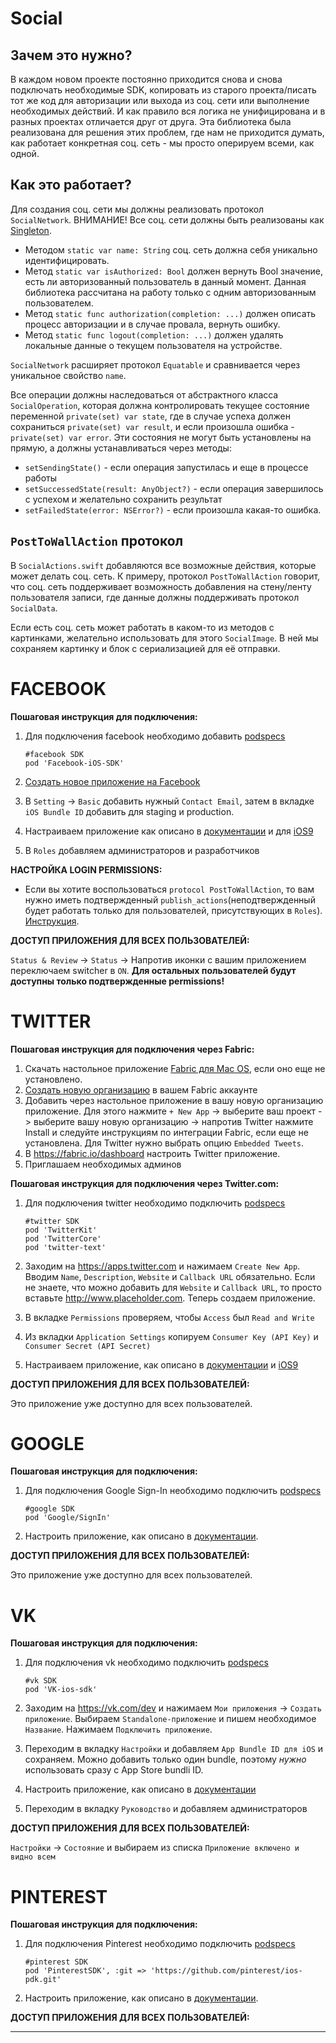# **Social**

## Зачем это нужно?

В каждом новом проекте постоянно приходится снова и снова подключать необходимые SDK, 
копировать из старого проекта/писать тот же код для авторизации или выхода из соц. сети или выполнение необходимых действий. И как правило вся логика не унифицирована и в разных проектах отличается друг от друга. 
Эта библиотека была реализована для решения этих проблем, где нам не приходится думать, как работает конкретная соц. сеть - мы просто оперируем всеми, как одной. 

## Как это работает?

Для создания соц. сети мы должны реализовать протокол ```SocialNetwork```. ВНИМАНИЕ! Все соц. сети должны быть реализованы как [Singleton](https://en.wikipedia.org/wiki/Singleton_pattern). 

 - Методом ```static var name: String``` соц. сеть должна себя уникально идентифицировать. 
 - Метод ```static var isAuthorized: Bool``` должен вернуть Bool значение, есть ли авторизованный пользователь в данный момент. Данная библиотека рассчитана на работу только с одним авторизованным пользователем. 
 - Метод ```static func authorization(completion: ...)``` должен описать процесс авторизации и в случае провала, вернуть ошибку. 
 - Метод ```static func logout(completion: ...)``` должен удалять локальные данные о текущем пользователя на устройстве.

```SocialNetwork``` расширяет протокол ```Equatable``` и сравнивается через уникальное свойство ```name```. 

Все операции должны наследоваться от абстрактного класса ```SocialOperation```, которая должна контролировать текущее состояние переменной ```private(set) var state```, где в случае успеха должен сохраниться ```private(set) var result```, и если произошла ошибка - ```private(set) var error```. Эти состояния не могут быть установлены на прямую, а должны устанавливаться через методы:

 - ```setSendingState()``` - если операция запустилась и еще в процессе работы 
 - ```setSuccessedState(result: AnyObject?)``` - если операция завершилось с успехом и желательно сохранить результат 
 - ```setFailedState(error: NSError?)``` - если произошла какая-то ошибка.

## ```PostToWallAction``` протокол

В ```SocialActions.swift``` добавляются все возможные действия, которые может делать соц. сеть. К примеру, протокол ```PostToWallAction``` говорит, что соц. сеть поддерживает возможность добавления на стену/ленту пользователя записи, где данные должны поддерживать протокол ```SocialData```. 

Если есть соц. сеть может работать в каком-то из методов с картинками, желательно использовать для этого ```SocialImage```. В ней мы сохраняем картинку и блок с сериализацией для её отправки. 

# **FACEBOOK**

**Пошаговая инструкция для подключения:**

 1. Для подключения facebook необходимо добавить [podspecs](https://cocoapods.org)

    ```
    #facebook SDK 
    pod 'Facebook-iOS-SDK'
    ```
    
 2. [Создать новое приложение на Facebook](https://developers.facebook.com/apps/)
 3. В ```Setting``` -> ```Basic``` добавить нужный ```Contact Email```,  затем в вкладке ```iOS Bundle ID``` добавить для staging и production.
 4. Настраиваем приложение как описано в [документации](https://developers.facebook.com/docs/ios/getting-started/) и для [iOS9](https://developers.facebook.com/docs/ios/ios9)
 5. В ```Roles``` добавляем администраторов и разработчиков

**НАСТРОЙКА LOGIN PERMISSIONS:**

 - Если вы хотите воспользоваться ```protocol PostToWallAction```, то вам нужно иметь подтвержденный ```publish_actions```(неподтвержденный будет работать только для пользователей, присутствующих в ```Roles```). [Инструкция](https://developers.facebook.com/docs/facebook-login/permissions/v2.4#permission-publish_actions).

**ДОСТУП ПРИЛОЖЕНИЯ ДЛЯ ВСЕХ ПОЛЬЗОВАТЕЛЕЙ:**

```Status & Review``` -> ```Status``` -> Напротив иконки с вашим приложением переключаем switcher в ```ON```. **Для остальных пользователей будут доступны только подтвержденные permissions!**

# **TWITTER**

**Пошаговая инструкция для подключения через Fabric:**

1. Скачать настольное приложение [Fabric для Mac OS](https://fabric.io/downloads/xcode), если оно еще не установлено.
2. [Создать новую организацию](https://fabric.io/settings/organizations) в вашем Fabric аккаунте
3. Добавить через настольное приложение в вашу новую организацию приложение. Для этого нажмите ```+ New App``` -> выберите ваш проект -> выберите вашу новую организацию -> напротив Twitter нажмите Install и следуйте инструкциям по интеграции Fabric, если еще не установлена. Для Twitter нужно выбрать опцию ```Embedded Tweets```.
4. В https://fabric.io/dashboard настроить Twitter приложение.
5. Приглашаем необходимых админов

**Пошаговая инструкция для подключения через Twitter.com:**

1. Для подключения twitter необходимо подключить [podspecs](https://cocoapods.org)  

    ```
    #twitter SDK
    pod 'TwitterKit'
    pod 'TwitterCore'
    pod 'twitter-text'
    ```
2. Заходим на https://apps.twitter.com и нажимаем ```Create New App```. Вводим ```Name```, ```Description```, ```Website``` и ```Callback URL``` обязательно. Если не знаете, что можно добавить для ```Website``` и ```Callback URL```, то просто вставьте http://www.placeholder.com. Теперь создаем приложение.
2. В вкладке ```Permissions``` проверяем, чтобы ```Access``` был ```Read and Write```
3. Из вкладки ```Application Settings``` копируем ```Consumer Key (API Key)``` и ```Consumer Secret (API Secret)```
4. Настраиваем приложение, как описано в [документации](https://docs.fabric.io/ios/twitter/twitterkit-setup.html) и [iOS9](https://dev.twitter.com/mopub/ios/ios9)
        
**ДОСТУП ПРИЛОЖЕНИЯ ДЛЯ ВСЕХ ПОЛЬЗОВАТЕЛЕЙ:**

Это приложение уже доступно для всех пользователей.

# **GOOGLE**

**Пошаговая инструкция для подключения:**

1. Для подключения Google Sign-In необходимо подключить [podspecs](https://cocoapods.org) 

    ```
    #google SDK
    pod 'Google/SignIn'
    ```
    

2. Настроить приложение, как описано в [документации](https://developers.google.com/identity/sign-in/ios/start-integrating#add_url_schemes_to_your_project). 

    

**ДОСТУП ПРИЛОЖЕНИЯ ДЛЯ ВСЕХ ПОЛЬЗОВАТЕЛЕЙ:** 

Это приложение уже доступно для всех пользователей.

# **VK**

**Пошаговая инструкция для подключения:**

1. Для подключения vk необходимо подключить [podspecs](https://cocoapods.org) 

    ```
    #vk SDK
    pod 'VK-ios-sdk'
    ```
    
2. Заходим на https://vk.com/dev и нажимаем ```Мои приложения``` -> ```Создать приложение```. Выбираем ```Standalone-приложение``` и пишем необходимое ```Название```. Нажимаем ```Подключить приложение```.
3. Переходим в вкладку ```Настройки``` и добавляем ```App Bundle ID для iOS``` и сохраняем. Можно добавить только один bundle, поэтому *нужно* использовать сразу с App Store bundli ID.
4. Настроить приложение, как описано в [документации](https://github.com/VKCOM/vk-ios-sdk)
5. Переходим в вкладку ```Руководство``` и добавляем администраторов
    

**ДОСТУП ПРИЛОЖЕНИЯ ДЛЯ ВСЕХ ПОЛЬЗОВАТЕЛЕЙ:** 

```Настройки``` -> ```Состояние``` и выбираем из списка ```Приложение включено и видно всем```

# **PINTEREST**

**Пошаговая инструкция для подключения:**

1. Для подключения Pinterest необходимо подключить [podspecs](https://cocoapods.org) 

    ```
    #pinterest SDK
    pod 'PinterestSDK', :git => 'https://github.com/pinterest/ios-pdk.git'
    ```
    

2. Настроить приложение, как описано в [документации](https://developers.pinterest.com/docs/sdks/ios/). 

    

**ДОСТУП ПРИЛОЖЕНИЯ ДЛЯ ВСЕХ ПОЛЬЗОВАТЕЛЕЙ:** 

---------------------------
